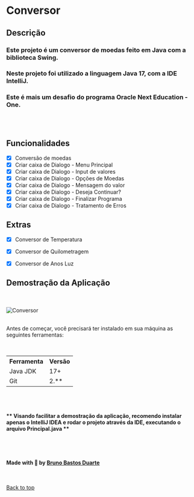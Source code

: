 # Conversor

## Descrição

<h3>Este projeto é um conversor de moedas feito em Java com a biblioteca Swing.</h3>
<h3>Neste projeto foi utilizado a linguagem Java 17, com a IDE IntelliJ.</h3>
<h3>Este é mais um desafio do programa Oracle Next Education - One.</h3>

</br>
</br>


## Funcionalidades

- [x] Conversão de moedas
- [x] Criar caixa de Dialogo - Menu Principal
- [x] Criar caixa de Dialogo - Input de valores
- [x] Criar caixa de Dialogo - Opções de Moedas
- [x] Criar caixa de Dialogo - Mensagem do valor
- [x] Criar caixa de Dialogo - Deseja Continuar?
- [x] Criar caixa de Dialogo - Finalizar Programa
- [x] Criar caixa de Dialogo - Tratamento de Erros

## Extras

- [x] Conversor de Temperatura
- [x] Conversor de Quilometragem
- [x] Conversor de Anos Luz



<h2>Demostração da Aplicação</h2>

</br>
</br>

<img alt="Conversor" src="media\projeto.gif"/>

</br>
</br>

<p>Antes de começar, você precisará ter instalado em sua máquina as seguintes ferramentas:</p>

</br>

<table>
<tr>
	<th>Ferramenta</th>
	<th>Versão</th>
</tr>
<tr>
	<td>Java JDK</td>
	<td>17+</td>
</tr>
<tr>
	<td>Git</td>
	<td>2.**</td>
</tr>

</table>

</br>
</br>


<h4>** Visando facilitar a demostração da aplicação, recomendo instalar apenas o IntelliJ IDEA e rodar o projeto através da IDE, executando o arquivo Principal.java **</h4>

</br>
</br>


<h4>Made with 💜 by <a href="https://github.com/vits56" target="_blank">Bruno Bastos Duarte</a></h4>





&#xa0;

<a href="#top">Back to top</a>






